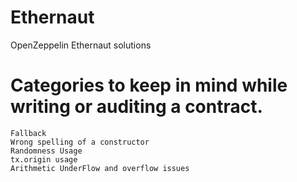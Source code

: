 # Ethernaut
OpenZeppelin Ethernaut solutions

# Categories to keep in mind while writing or auditing a contract.

`Fallback` <br>
`Wrong spelling of a constructor` <br>
`Randomness Usage` <br>
`tx.origin usage` <br>
`Arithmetic UnderFlow and overflow issues` <br>

